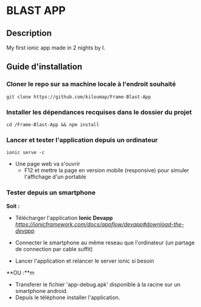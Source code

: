# BLAST APP

## Description
My first ionic app made in 2 nights by I. 

## Guide d'installation

### Cloner le repo sur sa machine locale à l'endroit souhaité
`git clone https://github.com/kiloumap/Frame-Blast-App`

### Installer les dépendances recquises dans le dossier du projet
``cd /Frame-Blast-App && npm install``

### Lancer et tester l'application depuis un ordinateur 
``ionic serve -c``
* Une page web va s'ouvrir
    * F12 et mettre la page en version mobile (responsive) pour simuler l'affichage d'un portable
    
### Tester depuis un smartphone
**Soit :** 
* Télécharger l'application **Ionic Devapp**
*https://ionicframework.com/docs/appflow/devapp#download-the-devapp* 

* Connecter le smartphone au même reseau que l'ordinateur (un partage de connection par cable suffit)
* Lancer l'application et relancer le server ionic si besoin

**OU :**m
* Transferer le fichier 'app-debug.apk' disponible à la racine sur un smartphone android. 
* Depuis le téléphone installer l'application.
